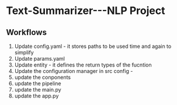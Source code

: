 # Text-Summarizer---NLP Project

## Workflows

1. Update config.yaml - it stores paths to be used time and again to simplify
2. Update params.yaml 
3. Update entity - it defines the return types of the fucntion
4. Update the configuration manager in src config - 
5. update the conponents
6. update the pipeline
7. update the main.py
8. update the app.py